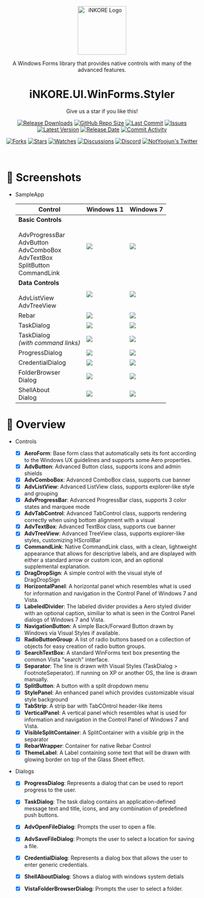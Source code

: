 <p align="center">
  <a target="_blank" rel="noopener noreferrer">
    <img width="128" src="https://github.com/InkoreStudios/.github/blob/main/assets/Inkore_Badge.png?raw=true" alt="iNKORE Logo">
  </a>
</p>

<p align="center">A Windows Forms library that provides native controls with many of the advanced features.</p>

<h1 align="center">
  iNKORE.UI.WinForms.Styler
</h1>

<p align="center">Give us a star if you like this!</p>

<p align="center">
  <a href="https://github.com/InkoreStudios/UI.WinForms.Styler/releases"><img src="https://img.shields.io/github/downloads/InkoreStudios/UI.WinForms.Styler/total?color=%239F7AEA" alt="Release Downloads"></a>
  <a href="#"><img src="https://img.shields.io/github/repo-size/InkoreStudios/UI.WinForms.Styler?color=6882C4" alt="GitHub Repo Size"></a>
  <a href="#"><img src="https://img.shields.io/github/last-commit/InkoreStudios/UI.WinForms.Styler?color=%23638e66" alt="Last Commit"></a>
  <a href="#"><img src="https://img.shields.io/github/issues/InkoreStudios/UI.WinForms.Styler?color=f76642" alt="Issues"></a>
  <a href="#"><img src="https://img.shields.io/github/v/release/InkoreStudios/UI.WinForms.Styler?color=%4CF4A8B4" alt="Latest Version"></a>
  <a href="#"><img src="https://img.shields.io/github/release-date/InkoreStudios/UI.WinForms.Styler?color=%23b0a3e8" alt="Release Date"></a>
  <a href="https://github.com/InkoreStudios/UI.WinForms.Styler/commits/"><img src="https://img.shields.io/github/commit-activity/m/InkoreStudios/UI.WinForms.Styler" alt="Commit Activity"></a>
</p>

<p align="center">
  <a href="https://github.com/InkoreStudios/UI.WinForms.Styler/network/members"><img src="https://img.shields.io/github/forks/InkoreStudios/UI.WinForms.Styler?style=social" alt="Forks"></a>
  <a href="https://github.com/InkoreStudios/UI.WinForms.Styler/stargazers"><img src="https://img.shields.io/github/stars/InkoreStudios/UI.WinForms.Styler?style=social" alt="Stars"></a>
  <a href="https://github.com/InkoreStudios/UI.WinForms.Styler/watchers"><img src="https://img.shields.io/github/watchers/InkoreStudios/UI.WinForms.Styler?style=social" alt="Watches"></a>
  <a href="https://github.com/InkoreStudios/UI.WinForms.Styler/discussions"><img src="https://img.shields.io/github/discussions/InkoreStudios/UI.WinForms.Styler?style=social" alt="Discussions"></a>
  <a href="https://discord.gg/m6NPNVk4bs"><img src="https://img.shields.io/discord/1092738458805608561?style=social&label=Discord&logo=discord" alt="Discord"></a>
  <a href="https://twitter.com/NotYoojun"><img src="https://img.shields.io/twitter/follow/NotYoojun?style=social" alt="NotYoojun's Twitter"></a>
</p>

<br>

# 📸 Screenshots

- SampleApp
  
  | Control  | Windows 11  | Windows 7  |
  | ------------ | ------------ | ------------ |
  | **Basic Controls**<br><br>AdvProgressBar<br>AdvButton<br>AdvComboBox<br>AdvTextBox<br>SplitButton<br>CommandLink | ![](https://github.com/InkoreStudios/UI.WinForms.Styler/blob/main/materials/images/Screenshot%202023-07-26%20111206.png?raw=true)  | ![](https://github.com/InkoreStudios/UI.WinForms.Styler/blob/main/materials/images/%E6%8D%95%E8%8E%B7.PNG?raw=true)  |
  | **Data Controls**<br><br>AdvListView<br>AdvTreeView | ![](https://github.com/InkoreStudios/UI.WinForms.Styler/blob/main/materials/images/Screenshot%202023-07-26%20111231.png?raw=true)  | ![](https://github.com/InkoreStudios/UI.WinForms.Styler/blob/main/materials/images/2.PNG?raw=true)  |
  | Rebar | ![](https://github.com/InkoreStudios/UI.WinForms.Styler/blob/main/materials/images/Screenshot%202023-07-26%20111345.png?raw=true)  | ![](https://github.com/InkoreStudios/UI.WinForms.Styler/blob/main/materials/images/3.PNG?raw=true)  |
  | TaskDialog | ![](https://github.com/InkoreStudios/UI.WinForms.Styler/blob/main/materials/images/Screenshot%202023-07-26%20111405.png?raw=true)  | ![](https://github.com/InkoreStudios/UI.WinForms.Styler/blob/main/materials/images/4.PNG?raw=true)  |
  | TaskDialog<br>*(with command links)* | ![](https://github.com/InkoreStudios/UI.WinForms.Styler/blob/main/materials/images/Screenshot%202023-07-26%20111426.png?raw=true)  | ![](https://github.com/InkoreStudios/UI.WinForms.Styler/blob/main/materials/images/5.PNG?raw=true)  |
  | ProgressDialog | ![](https://github.com/InkoreStudios/UI.WinForms.Styler/blob/main/materials/images/Screenshot%202023-07-26%20111448.png?raw=true)  | ![](https://github.com/InkoreStudios/UI.WinForms.Styler/blob/main/materials/images/6.PNG?raw=true)  |
  | CredentialDialog | ![](https://github.com/InkoreStudios/UI.WinForms.Styler/blob/main/materials/images/Screenshot%202023-07-26%20111502.png?raw=true)  | ![](https://github.com/InkoreStudios/UI.WinForms.Styler/blob/main/materials/images/7.PNG?raw=true)  |
  |FolderBrowser<br>Dialog | ![](https://github.com/InkoreStudios/UI.WinForms.Styler/blob/main/materials/images/Screenshot%202023-07-26%20111502.png?raw=true)  | ![](https://github.com/InkoreStudios/UI.WinForms.Styler/blob/main/materials/images/8.PNG?raw=true)  |
  |ShellAbout<br>Dialog | ![](https://github.com/InkoreStudios/UI.WinForms.Styler/blob/main/materials/images/Screenshot%202023-07-26%20111535.png?raw=true)  | ![](https://github.com/InkoreStudios/UI.WinForms.Styler/blob/main/materials/images/9.PNG?raw=true)  |

# 📃 Overview

- Controls
  - [x] **AeroForm**: Base form class that automatically sets its font according to the Windows UX guidelines and supports some Aero properties.
  - [x] **AdvButton**: Advanced Button class, supports icons and admin shields
  - [x] **AdvComboBox**: Advanced ComboBox class, supports cue banner
  - [x] **AdvListView**: Advanced ListView class, supports explorer-like style and grouping
  - [x] **AdvProgressBar**: Advanced ProgressBar class, supports 3 color states and marquee mode
  - [x] **AdvTabControl**: Advanced TabControl class, supports rendering correctly when using bottom alignment with a visual
  - [x] **AdvTextBox**: Advanced TextBox class, supports cue banner
  - [x] **AdvTreeView**: Advanced TreeView class, supports explorer-like styles, customizing HScrollBar
  - [x] **CommandLink**: Native CommandLink class, with a clean, lightweight appearance that allows for descriptive labels, and are displayed with either a standard arrow or custom icon, and an optional supplemental explanation.
  - [x] **DragDropSign**: A simple control with the visual style of DragDropSign
  - [x] **HorizontalPanel**: A horizontal panel which resembles what is used for information and navigation in the Control Panel of Windows 7 and Vista.  
  - [x] **LabeledDivider**: The labeled divider provides a Aero styled divider with an optional caption, similiar to what is seen in the Control Panel dialogs of Windows 7 and Vista.
  - [x] **NavigationButton**: A simple Back/Forward Button drawn by Windows via Visual Styles if available.
  - [x] **RadioButtonGroup**: A list of radio buttons based on a collection of objects for easy creation of radio button groups.
  - [x] **SearchTextBox**: A standard WinForms text box presenting the common Vista "search" interface.
  - [x] **Separator**: The line is drawn with Visual Styles (TaskDialog > FootnoteSeperator). If running on XP or another OS, the line is drawn manually.
  - [x] **SplitButton**: A button with a split dropdown menu
  - [x] **StylePanel**: An enhanced panel which provides customizable visual style background
  - [x] **TabStrip**: A strip bar with TabCOntrol header-like items
  - [x] **VerticalPanel**: A vertical panel which resembles what is used for information and navigation in the Control Panel of Windows 7 and Vista.  
  - [x] **VisibleSplitContainer**: A SplitContainer with a visible grip in the separator
  - [x] **RebarWrapper**: Container for native Rebar Control
  - [x] **ThemeLabel**: A Label containing some text that will be drawn with glowing border on top of the Glass Sheet effect.

- Dialogs

  - [x] **ProgressDialog**: Represents a dialog that can be used to report progress to the user.
  - [x] **TaskDialog**: The task dialog contains an application-defined message text and title, icons, and any combination of predefined push buttons.
  - [x] **AdvOpenFileDialog**: Prompts the user to open a file.
  - [x] **AdvSaveFileDialog**: Prompts the user to select a location for saving a file.
  - [x] **CredentialDialog**: Represents a dialog box that allows the user to enter generic credentials.
  - [x] **ShellAboutDialog**: Shows a dialog with windows system detials
  - [x] **VistaFolderBrowserDialog**: Prompts the user to select a folder.






